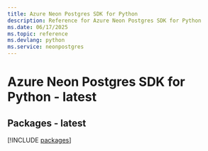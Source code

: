```yaml
---
title: Azure Neon Postgres SDK for Python
description: Reference for Azure Neon Postgres SDK for Python
ms.date: 06/17/2025
ms.topic: reference
ms.devlang: python
ms.service: neonpostgres
---
```

# Azure Neon Postgres SDK for Python - latest
## Packages - latest
[!INCLUDE [packages](neon-postgres-index.md)]